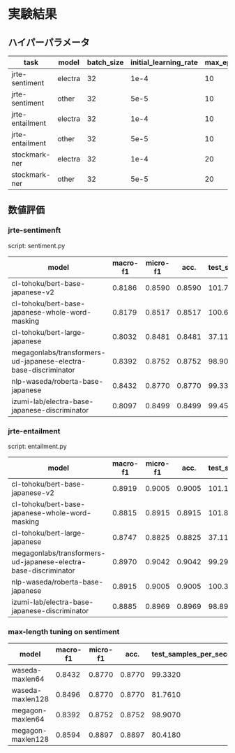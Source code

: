 # 実験結果

## ハイパーパラメータ

|task|model|batch_size|initial_learning_rate|max_epoch|max_length|
|----|-----|----------|---------------------|---------|----------|
|jrte-sentiment|electra|32|1e-4|10|64|
|jrte-sentiment|other|32|5e-5|10|64|
|jrte-entailment|electra|32|1e-4|10|64|
|jrte-entailment|other|32|5e-5|10|64|
|stockmark-ner|electra|32|1e-4|20|256|
|stockmark-ner|other|32|5e-5|20|256|

## 数値評価


### jrte-sentimenft

script: sentiment.py

|model|macro-f1|micro-f1|acc.|test_samples_per_second|
|-----|--------|--------|----|-----------------------|
|cl-tohoku/bert-base-japanese-v2|0.8186|0.8590|0.8590|101.7830|
|cl-tohoku/bert-base-japanese-whole-word-masking|0.8179|0.8517|0.8517|100.6520|
|cl-tohoku/bert-large-japanese|0.8032|0.8481|0.8481|37.1100|
|megagonlabs/transformers-ud-japanese-electra-base-discriminator|0.8392|0.8752|0.8752|98.9070|
|nlp-waseda/roberta-base-japanese|0.8432|0.8770|0.8770|99.3320|
|izumi-lab/electra-base-japanese-discriminator|0.8097|0.8499|0.8499|99.4560|

### jrte-entailment

script: entailment.py

|model|macro-f1|micro-f1|acc.|test_samples_per_second|
|-----|--------|--------|----|-----------------------|
|cl-tohoku/bert-base-japanese-v2|0.8919|0.9005|0.9005|101.1660|
|cl-tohoku/bert-base-japanese-whole-word-masking|0.8815|0.8915|0.8915|101.8050|
|cl-tohoku/bert-large-japanese|0.8747|0.8825|0.8825|37.1160|
|megagonlabs/transformers-ud-japanese-electra-base-discriminator|0.8970|0.9042|0.9042|99.2990|
|nlp-waseda/roberta-base-japanese|0.8915|0.9005|0.9005|100.3370|
|izumi-lab/electra-base-japanese-discriminator|0.8885|0.8969|0.8969|98.8900|

### max-length tuning on sentiment

|model|macro-f1|micro-f1|acc.|test_samples_per_second|
|-----|--------|--------|----|-----------------------|
|waseda-maxlen64|0.8432|0.8770|0.8770|99.3320|
|waseda-maxlen128|0.8496|0.8770|0.8770|81.7610|
|megagon-maxlen64|0.8392|0.8752|0.8752|98.9070|
|megagon-maxlen128|0.8594|0.8897|0.8897|80.4180|

